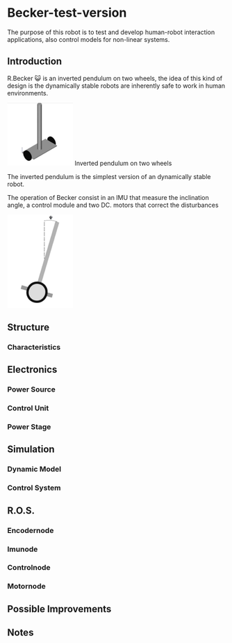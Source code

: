 # Becker-test-version
The purpose of this robot is to test and develop human-robot interaction
applications, also control models for non-linear systems.
## Introduction
R.Becker :smiley_cat: is an inverted pendulum on two wheels, the idea of
this kind of design is the dynamically stable robots are inherently safe 
to work in human environments.

<img src="/Images/basica.jpg" style="width:30%;">
Inverted pendulum on two wheels

The inverted pendulum is the simplest version of an dynamically stable 
robot.

The operation of Becker consist in an IMU that measure the inclination
angle, a control module and two DC. motors that correct the disturbances

<img src="/Images/PSIBecker.png" style="width:30%;">



## Structure
### Characteristics
## Electronics
### Power Source
### Control Unit
### Power Stage
## Simulation
### Dynamic Model
### Control System 
## R.O.S.
### Encodernode
### Imunode
### Controlnode
### Motornode
## Possible Improvements
## Notes
